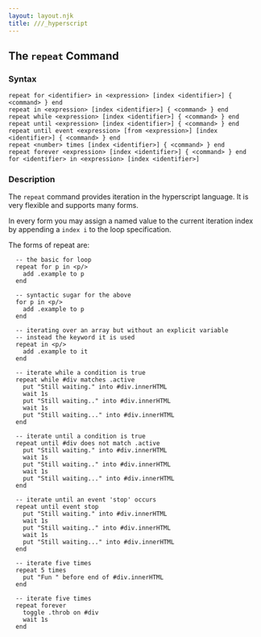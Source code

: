 ```yaml
---
layout: layout.njk
title: ///_hyperscript
---
```


## The `repeat` Command

### Syntax

```ebnf
repeat for <identifier> in <expression> [index <identifier>] { <command> } end
repeat in <expression> [index <identifier>] { <command> } end
repeat while <expression> [index <identifier>] { <command> } end
repeat until <expression> [index <identifier>] { <command> } end
repeat until event <expression> [from <expression>] [index <identifier>] { <command> } end
repeat <number> times [index <identifier>] { <command> } end
repeat forever <expression> [index <identifier>] { <command> } end
for <identifier> in <expression> [index <identifier>]
```

### Description

The `repeat` command provides iteration in the hyperscript language.  It is very flexible and supports many forms.

In every form you may assign a named value to the current iteration index by appending a `index i` to the 
loop specification.

The forms of repeat are:

```text
  -- the basic for loop
  repeat for p in <p/>
    add .example to p
  end

  -- syntactic sugar for the above
  for p in <p/>
    add .example to p
  end

  -- iterating over an array but without an explicit variable
  -- instead the keyword it is used
  repeat in <p/>
    add .example to it
  end

  -- iterate while a condition is true
  repeat while #div matches .active
    put "Still waiting." into #div.innerHTML
    wait 1s
    put "Still waiting.." into #div.innerHTML
    wait 1s
    put "Still waiting..." into #div.innerHTML
  end

  -- iterate until a condition is true
  repeat until #div does not match .active
    put "Still waiting." into #div.innerHTML
    wait 1s
    put "Still waiting.." into #div.innerHTML
    wait 1s
    put "Still waiting..." into #div.innerHTML
  end

  -- iterate until an event 'stop' occurs
  repeat until event stop
    put "Still waiting." into #div.innerHTML
    wait 1s
    put "Still waiting.." into #div.innerHTML
    wait 1s
    put "Still waiting..." into #div.innerHTML
  end

  -- iterate five times
  repeat 5 times
    put "Fun " before end of #div.innerHTML
  end

  -- iterate five times
  repeat forever
    toggle .throb on #div
    wait 1s
  end

```

